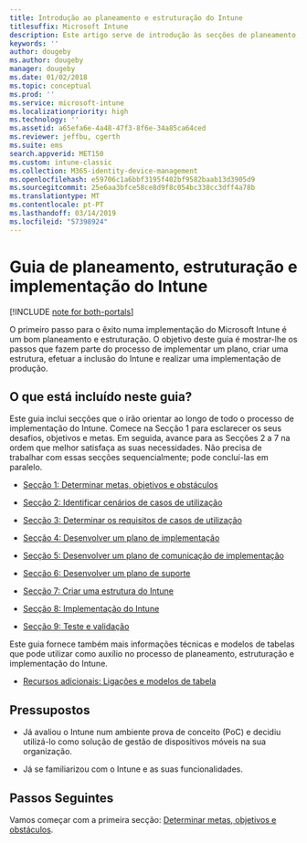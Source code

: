 ```yaml
---
title: Introdução ao planeamento e estruturação do Intune
titlesuffix: Microsoft Intune
description: Este artigo serve de introdução às secções de planeamento, estruturação e implementação do Microsoft Intune. Ferramentas para ajudá-lo a determinar as metas, requisitos e cenários de casos de utilização, criar planos de implementação e comunicação, suporte, testes e planos de validação.
keywords: ''
author: dougeby
ms.author: dougeby
manager: dougeby
ms.date: 01/02/2018
ms.topic: conceptual
ms.prod: ''
ms.service: microsoft-intune
ms.localizationpriority: high
ms.technology: ''
ms.assetid: a65efa6e-4a48-47f3-8f6e-34a85ca64ced
ms.reviewer: jeffbu, cgerth
ms.suite: ems
search.appverid: MET150
ms.custom: intune-classic
ms.collection: M365-identity-device-management
ms.openlocfilehash: e59706c1a6bbf3195f402bf9582baab13d3905d9
ms.sourcegitcommit: 25e6aa3bfce58ce8d9f8c054bc338cc3dff4a78b
ms.translationtype: MT
ms.contentlocale: pt-PT
ms.lasthandoff: 03/14/2019
ms.locfileid: "57398924"
---
```

# <a name="intune-deployment-planning-design-and-implementation-guide"></a>Guia de planeamento, estruturação e implementação do Intune

[!INCLUDE [note for both-portals](./includes/note-for-both-portals.md)]

O primeiro passo para o êxito numa implementação do Microsoft Intune é um bom planeamento e estruturação. O objetivo deste guia é mostrar-lhe os passos que fazem parte do processo de implementar um plano, criar uma estrutura, efetuar a inclusão do Intune e realizar uma implementação de produção.

## <a name="whats-included-in-this-guide"></a>O que está incluído neste guia?

Este guia inclui secções que o irão orientar ao longo de todo o processo de implementação do Intune. Comece na Secção 1 para esclarecer os seus desafios, objetivos e metas. Em seguida, avance para as Secções 2 a 7 na ordem que melhor satisfaça as suas necessidades. Não precisa de trabalhar com essas secções sequencialmente; pode concluí-las em paralelo.

-   [Secção 1: Determinar metas, objetivos e obstáculos](planning-guide-deployment-goals.md)

-   [Secção 2: Identificar cenários de casos de utilização](planning-guide-scenarios.md)

-   [Secção 3: Determinar os requisitos de casos de utilização](planning-guide-requirements.md)

-   [Secção 4: Desenvolver um plano de implementação](planning-guide-rollout-plan.md)

-   [Secção 5: Desenvolver um plano de comunicação de implementação](planning-guide-communication-plan.md)

-   [Secção 6: Desenvolver um plano de suporte](planning-guide-support-plan.md)

-   [Secção 7: Criar uma estrutura do Intune](planning-guide-design.md)

-   [Secção 8: Implementação do Intune](planning-guide-onboarding.md)

-   [Secção 9: Teste e validação](planning-guide-test-validation.md)

Este guia fornece também mais informações técnicas e modelos de tabelas que pode utilizar como auxílio no processo de planeamento, estruturação e implementação do Intune.

-   [Recursos adicionais: Ligações e modelos de tabela](planning-guide-resources.md)

## <a name="assumptions"></a>Pressupostos

-   Já avaliou o Intune num ambiente prova de conceito (PoC) e decidiu utilizá-lo como solução de gestão de dispositivos móveis na sua organização.

-   Já se familiarizou com o Intune e as suas funcionalidades.

## <a name="next-steps"></a>Passos Seguintes

Vamos começar com a primeira secção: [Determinar metas, objetivos e obstáculos](planning-guide-deployment-goals.md).
